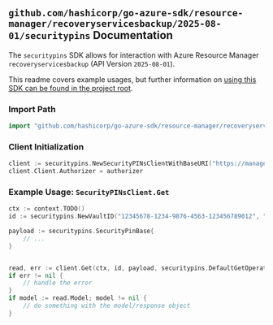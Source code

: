 
## `github.com/hashicorp/go-azure-sdk/resource-manager/recoveryservicesbackup/2025-08-01/securitypins` Documentation

The `securitypins` SDK allows for interaction with Azure Resource Manager `recoveryservicesbackup` (API Version `2025-08-01`).

This readme covers example usages, but further information on [using this SDK can be found in the project root](https://github.com/hashicorp/go-azure-sdk/tree/main/docs).

### Import Path

```go
import "github.com/hashicorp/go-azure-sdk/resource-manager/recoveryservicesbackup/2025-08-01/securitypins"
```


### Client Initialization

```go
client := securitypins.NewSecurityPINsClientWithBaseURI("https://management.azure.com")
client.Client.Authorizer = authorizer
```


### Example Usage: `SecurityPINsClient.Get`

```go
ctx := context.TODO()
id := securitypins.NewVaultID("12345678-1234-9876-4563-123456789012", "example-resource-group", "vaultName")

payload := securitypins.SecurityPinBase{
	// ...
}


read, err := client.Get(ctx, id, payload, securitypins.DefaultGetOperationOptions())
if err != nil {
	// handle the error
}
if model := read.Model; model != nil {
	// do something with the model/response object
}
```

